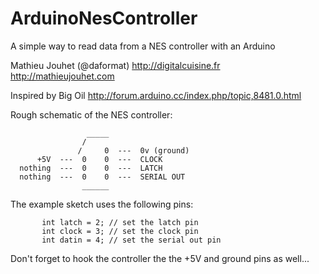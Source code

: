 ArduinoNesController
====================

A simple way to read data from a NES controller with an Arduino

Mathieu Jouhet (@daformat)
http://digitalcuisine.fr
http://mathieujouhet.com

Inspired by Big Oil
http://forum.arduino.cc/index.php/topic,8481.0.html

Rough schematic of the NES controller:
 ```
                  _____
                 /
                /     0  ---  0v (ground)
       +5V  ---  0    0  ---  CLOCK
   nothing  ---  0    0  ---  LATCH
   nothing  ---  0    0  ---  SERIAL OUT
                 ______ 
 ```

The example sketch uses the following pins:
 ```
		int latch = 2; // set the latch pin
		int clock = 3; // set the clock pin
		int datin = 4; // set the serial out pin
 ```
 
Don't forget to hook the controller the the +5V and ground pins as well...